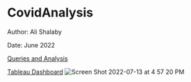 # CovidAnalysis

Author: Ali Shalaby

Date: June 2022

[Queries and Analysis](https://github.com/alishalaby07/CovidAnalysis/blob/main/CovidAnalysis)

[Tableau Dashboard](https://public.tableau.com/app/profile/ali.shalaby/viz/CovidAnalysisDashboard_16571612198440/Dashboard1?publish=yes)
![Screen Shot 2022-07-13 at 4 57 20 PM](https://user-images.githubusercontent.com/83675013/178834613-c0c10bfc-fc52-4fc6-890f-5b240d786874.png)
